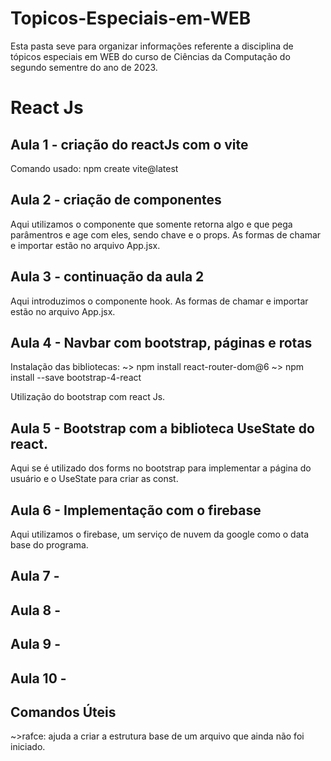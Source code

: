 # Topicos-Especiais-em-WEB
 Esta pasta seve para organizar informações referente a disciplina de tópicos especiais em WEB do curso de Ciências da Computação do segundo sementre do ano de 2023.

# React Js

## Aula 1 - criação do reactJs com o vite

Comando usado: npm create vite@latest

## Aula 2 - criação de componentes

Aqui utilizamos o componente que somente retorna algo e que pega parâmentros e age com eles, sendo chave e o props. As formas de chamar e importar estão no arquivo App.jsx.

## Aula 3 - continuação da aula 2

Aqui introduzimos o componente hook. As formas de chamar e importar estão no arquivo App.jsx.

## Aula 4 - Navbar com bootstrap, páginas e rotas

Instalação das bibliotecas:
~> npm install react-router-dom@6
~> npm install --save bootstrap-4-react

Utilização do bootstrap com react Js.

## Aula 5 - Bootstrap com a biblioteca UseState do react.

Aqui se é utilizado dos forms no bootstrap para implementar a página do usuário e o UseState para criar as const.

## Aula 6 - Implementação com o firebase

Aqui utilizamos o firebase, um serviço de nuvem da google como o data base do programa.

## Aula 7 - 


## Aula 8 - 


## Aula 9 - 


## Aula 10 - 


## Comandos Úteis

~>rafce: ajuda a criar a estrutura base de um arquivo que ainda não foi iniciado.
